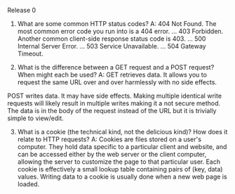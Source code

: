 Release 0

1. What are some common HTTP status codes?
A:  404 Not Found. The most common error code you run into is a 404 error. ...
    403 Forbidden. Another common client-side response status code is 403. ...
    500 Internal Server Error. ...
    503 Service Unavailable. ...
    504 Gateway Timeout.


2. What is the difference between a GET request and a POST request? When might each be used?
A:  GET retrieves data. It allows you to request the same URL over and over harmlessly with no side effects.  

POST writes data.  It may have side effects.  Making multiple identical write requests will likely result in multiple writes making it a not secure method. The data is in the body of the request instead of the URL but it is trivially simple to view/edit.

3. What is a cookie (the technical kind, not the delicious kind)? How does it relate to HTTP requests?
A:  Cookies are files stored on a user's computer. They hold data specific to a particular client and website, and can be accessed either by the web server or the client computer, allowing the server to customize the page to that particular user. Each cookie is effectively a small lookup table containing pairs of (key, data) values. Writing data to a cookie is usually done when a new web page is loaded.


